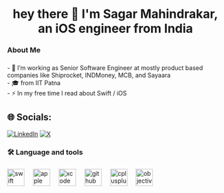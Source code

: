 ###

<h1 align="center">hey there 👋 I'm Sagar Mahindrakar, an iOS engineer from India </h1>

###

<h3 align="left"> About Me</h3>

###

<p align="left">- 🔭 I’m working as Senior Software Engineer at mostly product based companies like Shiprocket, INDMoney, MCB, and Sayaara<br>- 🎓  from IIT Patna <br>- ⚡ In my free time I read about Swift / iOS<br>

###
## 🌐 Socials:
[![LinkedIn](https://img.shields.io/badge/LinkedIn-%230077B5.svg?logo=linkedin&logoColor=white)](https://linkedin.com/in/sagar-mahindrakar/) [![X](https://img.shields.io/badge/X-black.svg?logo=X&logoColor=white)](https://x.com/sagarmahindra) 



###

<h3 align="left">🛠 Language and tools</h3>

###

<div align="left">
  <img src="https://img.shields.io/badge/Swift-F05138?logo=swift&logoColor=white&style=for-the-badge" height="40" alt="swift logo"  />
  <img width="12" />
  <img src="https://img.shields.io/badge/Apple-000000?logo=apple&logoColor=white&style=for-the-badge" height="40" alt="apple logo"  />
  <img width="12" />
  <img src="https://cdn.jsdelivr.net/gh/devicons/devicon/icons/xcode/xcode-original.svg" height="40" alt="xcode logo"  />
  <img width="12" />
  <img src="https://skillicons.dev/icons?i=github" height="40" alt="github logo"  />
  <img width="12" />
  <img src="https://cdn.jsdelivr.net/gh/devicons/devicon/icons/cplusplus/cplusplus-original.svg" height="40" alt="cplusplus logo"  />
  <img width="12" />
  <img src="https://cdn.jsdelivr.net/gh/devicons/devicon/icons/objectivec/objectivec-plain.svg" height="40" alt="objectivec logo"  />
</div>
